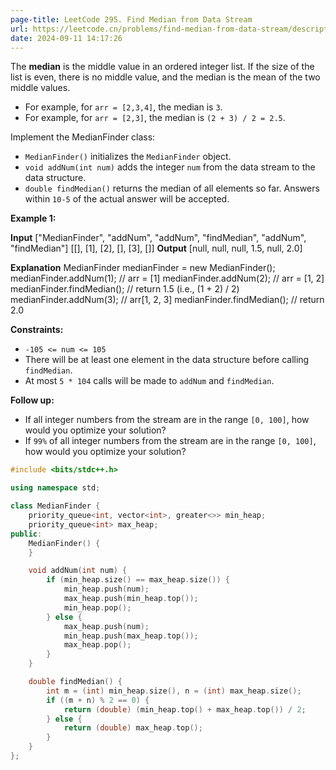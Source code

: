 ```yaml
---
page-title: LeetCode 295. Find Median from Data Stream
url: https://leetcode.cn/problems/find-median-from-data-stream/description/
date: 2024-09-11 14:17:26
---
```

The **median** is the middle value in an ordered integer list. If the size of the list is even, there is no middle value, and the median is the mean of the two middle values.

-   For example, for `arr = [2,3,4]`, the median is `3`.
-   For example, for `arr = [2,3]`, the median is `(2 + 3) / 2 = 2.5`.

Implement the MedianFinder class:

-   `MedianFinder()` initializes the `MedianFinder` object.
-   `void addNum(int num)` adds the integer `num` from the data stream to the data structure.
-   `double findMedian()` returns the median of all elements so far. Answers within `10-5` of the actual answer will be accepted.

**Example 1:**

**Input**
\["MedianFinder", "addNum", "addNum", "findMedian", "addNum", "findMedian"\]
\[\[\], \[1\], \[2\], \[\], \[3\], \[\]\]
**Output**
\[null, null, null, 1.5, null, 2.0\]

**Explanation**
MedianFinder medianFinder = new MedianFinder();
medianFinder.addNum(1);    // arr = \[1\]
medianFinder.addNum(2);    // arr = \[1, 2\]
medianFinder.findMedian(); // return 1.5 (i.e., (1 + 2) / 2)
medianFinder.addNum(3);    // arr\[1, 2, 3\]
medianFinder.findMedian(); // return 2.0

**Constraints:**

-   `-105 <= num <= 105`
-   There will be at least one element in the data structure before calling `findMedian`.
-   At most `5 * 104` calls will be made to `addNum` and `findMedian`.

**Follow up:**

-   If all integer numbers from the stream are in the range `[0, 100]`, how would you optimize your solution?
-   If `99%` of all integer numbers from the stream are in the range `[0, 100]`, how would you optimize your solution?

```cpp
#include <bits/stdc++.h>

using namespace std;

class MedianFinder {
    priority_queue<int, vector<int>, greater<>> min_heap;
    priority_queue<int> max_heap;
public:
    MedianFinder() {
    }

    void addNum(int num) {
        if (min_heap.size() == max_heap.size()) {
            min_heap.push(num);
            max_heap.push(min_heap.top());
            min_heap.pop();
        } else {
            max_heap.push(num);
            min_heap.push(max_heap.top());
            max_heap.pop();
        }
    }

    double findMedian() {
        int m = (int) min_heap.size(), n = (int) max_heap.size();
        if ((m + n) % 2 == 0) {
            return (double) (min_heap.top() + max_heap.top()) / 2;
        } else {
            return (double) max_heap.top();
        }
    }
};
```